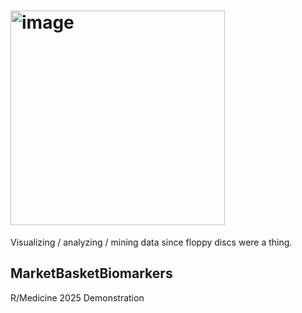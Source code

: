 # <img width="343" alt="image" src="https://github.com/user-attachments/assets/b62aff0c-54f1-4495-a338-bc1567c5febd" />

Visualizing / analyzing / mining data since floppy discs were a thing.

## MarketBasketBiomarkers
R/Medicine 2025 Demonstration
